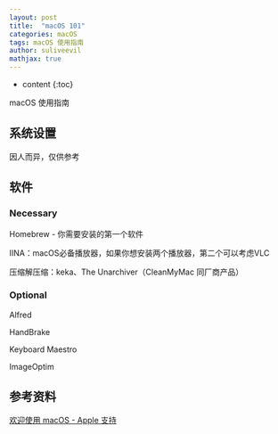 ```yaml
---
layout: post
title:  "macOS 101"
categories: macOS
tags: macOS 使用指南
author: suliveevil
mathjax: true
---
```


* content
{:toc}

macOS 使用指南



## 系统设置

因人而异，仅供参考


## 软件

### Necessary

Homebrew - 你需要安装的第一个软件

IINA：macOS必备播放器，如果你想安装两个播放器，第二个可以考虑VLC

压缩解压缩：keka、The Unarchiver（CleanMyMac 同厂商产品）

### Optional

Alfred

HandBrake

Keyboard Maestro

ImageOptim



## 参考资料

[欢迎使用 macOS - Apple 支持](https://support.apple.com/zh-cn/guide/mac-help/welcome/mac)

